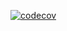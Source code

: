 [![codecov](https://codecov.io/gh/agahkarakuzu/eda_organized/branch/master/graph/badge.svg)](https://codecov.io/gh/agahkarakuzu/eda_organized)
